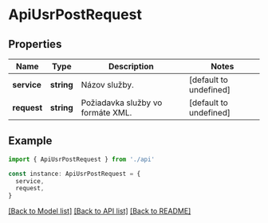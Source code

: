 # ApiUsrPostRequest

## Properties

| Name        | Type       | Description                       | Notes                  |
| ----------- | ---------- | --------------------------------- | ---------------------- |
| **service** | **string** | Názov služby.                     | [default to undefined] |
| **request** | **string** | Požiadavka služby vo formáte XML. | [default to undefined] |

## Example

```typescript
import { ApiUsrPostRequest } from './api'

const instance: ApiUsrPostRequest = {
  service,
  request,
}
```

[[Back to Model list]](../README.md#documentation-for-models) [[Back to API list]](../README.md#documentation-for-api-endpoints) [[Back to README]](../README.md)
